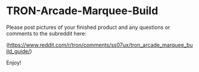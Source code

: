 # TRON-Arcade-Marquee-Build

Please post pictures of your finished product and any questions or comments to the subreddit here:

(https://www.reddit.com/r/tron/comments/ss07ux/tron_arcade_marquee_build_guide/)

Enjoy!
